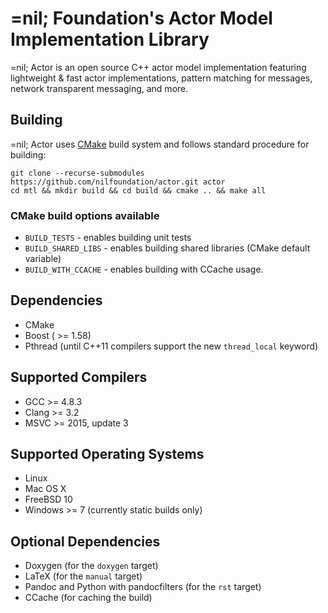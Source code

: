 # =nil; Foundation's Actor Model Implementation Library

=nil; Actor is an open source C++ actor model implementation featuring lightweight & fast actor implementations, pattern matching for messages, network transparent messaging, and more.

## Building

=nil; Actor uses [CMake](http://www.cmake.org/) build system and follows standard procedure for building:

```
git clone --recurse-submodules https://github.com/nilfoundation/actor.git actor
cd mtl && mkdir build && cd build && cmake .. && make all
```

### CMake build options available

* ```BUILD_TESTS``` - enables building unit tests
* ```BUILD_SHARED_LIBS``` - enables building shared libraries (CMake default variable)
* ```BUILD_WITH_CCACHE``` - enables building with CCache usage.

## Dependencies

* CMake
* Boost ( >= 1.58)
* Pthread (until C++11 compilers support the new `thread_local` keyword)

## Supported Compilers

* GCC >= 4.8.3
* Clang >= 3.2
* MSVC >= 2015, update 3

## Supported Operating Systems

* Linux
* Mac OS X
* FreeBSD 10
* Windows >= 7 (currently static builds only)

## Optional Dependencies

* Doxygen (for the `doxygen` target)
* LaTeX (for the `manual` target)
* Pandoc and Python with pandocfilters (for the `rst` target)
* CCache (for caching the build)

